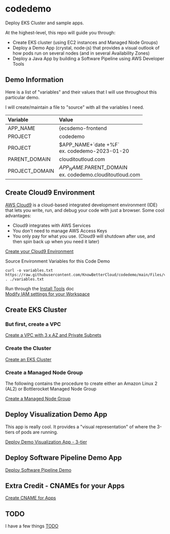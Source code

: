 # codedemo
Deploy EKS Cluster and sample apps.

At the highest-level, this repo will guide you through:

* Create EKS cluster (using EC2 instances and Managed Node Groups)
* Deploy a Demo App (crystal, node-js) that provides a visual outlook of how pods run on several nodes (and in several Availability Zones)
* Deploy a Java App by building a Software Pipeline using AWS Developer Tools

## Demo Information
Here is a list of "variables" and their values that I will use throughout this particular demo.

I will create/maintain a file to "source" with all the variables I need.

| Variable       | Value                 |
|:---------------|:----------------------|
| APP_NAME       | {ecsdemo-frontend|aws-proserve-java-greeting-dev} |
| PROJECT        | codedemo |
| PROJECT        | \$APP_NAME+\`date +%F\` <br> ex. codedemo-2023-01-20 |
| PARENT_DOMAIN  | clouditoutloud.com |
| PROJECT_DOMAIN | $APP_NAME.$PARENT_DOMAIN <br> ex. codedemo.clouditoutloud.com |

## Create Cloud9 Environment
[AWS Cloud9](https://aws.amazon.com/cloud9/) is a cloud-based integrated development environment (IDE) that lets you write, run, and debug your code with just a browser. 
Some cool advantages:
* Cloud9 integrates with AWS Services
* You don't need to manage AWS Access Keys
* You only pay for what you use. (Cloud9 will shutdown after use, and then spin back up when you need it later)

[Create your Cloud9 Environment](Create_Cloud9_Environment.md)  

Source Environment Variables for this Code Demo
``` 
curl -o variables.txt https://raw.githubusercontent.com/KnowBetterCloud/codedemo/main/Files/variables.txt
. ./variables.txt
```
Run through the [Install Tools](Install_Tools.md) doc  
[Modify IAM settings for your Workspace](./Modify_IAM_Settings.md)

## Create EKS Cluster

### But first, create a VPC
[Create a VPC with 3 x AZ and Private Subnets](./Create_3AZ-VPC_Private_Subnets.md)

### Create the Cluster

[Create an EKS Cluster](./Create_EKS_Cluster.md)

### Create a Managed Node Group
The following contains the procedure to create either an Amazon Linux 2 (AL2) or Bottlerocket Managed Node Group

[Create a Managed Node Group](./Create_Managed_NodeGroup.md)

## Deploy Visualization Demo App
This app is really cool.  It provides a "visual representation" of where the 3-tiers of pods are running.

[Deploy Demo Visualization App - 3-tier](./Deploy_Demo_Visualization_App.md)

## Deploy Software Pipeline Demo App
[Deploy Software Pipeline Demo](./Deploy_Software_Pipeline.md)

## Extra Credit - CNAMEs for your Apps
[Create CNAME for Apps](./Create_CNAMES.md)

## TODO
I have a few things [TODO](./TODO.md)

